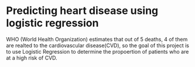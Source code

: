 # Predicting heart disease using logistic regression
 WHO (World Health Organization) estimates that out of 5 deaths, 4 of them are realted to the cardiovascular disease(CVD), so the goal of this project is to use Logistic Regression to determine the propoertion of patients who are at a high risk of CVD.
